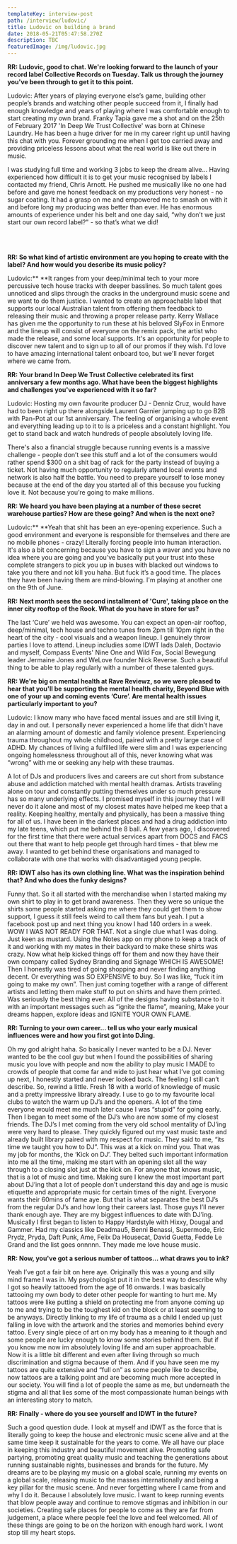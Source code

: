 ```yaml
---
templateKey: interview-post
path: /interview/ludovic/
title: Ludovic on building a brand
date: 2018-05-21T05:47:58.270Z
description: TBC
featuredImage: /img/ludovic.jpg
---
```

**RR: Ludovic, good to chat. We're looking forward to the launch of your record label Collective Records on Tuesday. Talk us through the journey you've been through to get it to this point.**

Ludovic: After years of playing everyone else’s game, building other people’s brands and watching other people succeed from it, I finally had enough knowledge and years of playing where I was comfortable enough to start creating my own brand. Franky Tapia gave me a shot and on the 25th of February 2017 'In Deep We Trust Collective' was born at Chinese Laundry. He has been a huge driver for me in my career right up until having this chat with you. Forever grounding me when I get too carried away and providing priceless lessons about what the real world is like out there in music.

I was studying full time and working 3 jobs to keep the dream alive… Having experienced how difficult it is to get your music recognised by labels I contacted my friend, Chris Arnott. He pushed me musically like no one had before and gave me honest feedback on my productions very honest - no sugar coating. It had a grasp on me and empowered me to smash on with it and before long my producing was better than ever. He has enormous amounts of experience under his belt and one day said, “why don’t we just start our own record label?" - so that’s what we did! 

<br><br>

**RR: So what kind of artistic environment are you hoping to create with the label? And how would you describe its music policy?**

Ludovic:** **It ranges from your deep/minimal tech to your more percussive tech house tracks with deeper basslines. So much talent goes unnoticed and slips through the cracks in the underground music scene and we want to do them justice. I wanted to create an approachable label that supports our local Australian talent from offering them feedback to releasing their music and throwing a proper release party. Kerry Wallace has given me the opportunity to run these at his beloved SlyFox in Enmore and the lineup will consist of everyone on the remix pack, the artist who made the release, and some local supports. It's an opportunity for people to discover new talent and to sign up to all of our promos if they wish. I'd love to have amazing international talent onboard too, but we'll never forget where we came from.

**RR: Your brand In Deep We Trust Collective celebrated its first anniversary a few months ago. What have been the biggest highlights and challenges you've experienced with it so far?**

Ludovic: Hosting my own favourite producer DJ - Denniz Cruz, would have had to been right up there alongside Laurent Garnier jumping up to go B2B with Pan-Pot at our 1st anniversary. The feeling of organising a whole event and everything leading up to it to is a priceless and a constant highlight. You get to stand back and watch hundreds of people absolutely loving life.

There's also a financial struggle because running events is a massive challenge - people don’t see this stuff and a lot of the consumers would rather spend $300 on a shit bag of rack for the party instead of buying a ticket. Not having much opportunity to regularly attend local events and network is also half the battle. You need to prepare yourself to lose money because at the end of the day you started all of this because you fucking love it. Not because you’re going to make millions.

**RR: We heard you have been playing at a number of these secret warehouse parties? How are these going? And when is the next one?**

Ludovic:** **Yeah that shit has been an eye-opening experience. Such a good environment and everyone is responsible for themselves and there are no mobile phones - crazy! Literally forcing people into human interaction. It's also a bit concerning because you have to sign a waver and you have no idea where you are going and you’ve basically put your trust into these complete strangers to pick you up in buses with blacked out windows to take you there and not kill you haha. But fuck it’s a good time. The places they have been having them are mind-blowing. I'm playing at another one on the 9th of June.

**RR:** **Next month sees the second installment of 'Cure', taking place on the inner city rooftop of the Rook. What do you have in store for us?**

The last ‘Cure’ we held was awesome. You can expect an open-air rooftop, deep/minimal, tech house and techno tunes from 2pm till 10pm right in the heart of the city - cool visuals and a weapon lineup. I genuinely throw parties I love to attend. Lineup includies some IDWT lads Daleh, Doctavio and myself, Compass Events' Nine One and Wild Fox, Social Bewegung leader Jermaine Jones and WeLove founder Nick Reverse. Such a beautiful thing to be able to play regularly with a number of these talented guys.

**RR: We're big on mental health at Rave Reviewz, so we were pleased to hear that you'll be supporting the mental health charity, Beyond Blue with one of your up and coming events ‘Cure’. Are mental health issues particularly important to you?**

Ludovic: I know many who have faced mental issues and are still living it, day in and out. I personally never experienced a home life that didn’t have an alarming amount of domestic and family violence present. Experiencing trauma throughout my whole childhood, paired with a pretty large case of ADHD. My chances of living a fulfilled life were slim and I was experiencing ongoing homelessness throughout all of this, never knowing what was “wrong” with me or seeking any help with these traumas. 

A lot of DJs and producers lives and careers are cut short from substance abuse and addiction matched with mental health dramas. Artists traveling alone on tour and constantly putting themselves under so much pressure has so many underlying effects. I promised myself in this journey that I will never do it alone and most of my closest mates have helped me keep that a reality. Keeping healthy, mentally and physically, has been a massive thing for all of us. I have been in the darkest places and had a drug addiction into my late teens, which put me behind the 8 ball. A few years ago, I discovered for the first time that there were actual services apart from DOCS and FACS out there that want to help people get through hard times - that blew me away. I wanted to get behind these organisations and managed to collaborate with one that works with disadvantaged young people.

**RR: IDWT also has its own clothing line. What was the inspiration behind that? And who does the funky designs?**

Funny that. So it all started with the merchandise when I started making my own shirt to play in to get brand awareness. Then they were so unique the shirts some people started asking me where they could get them to show support, I guess it still feels weird to call them fans but yeah. I put a facebook post up and next thing you know I had 140 orders in a week. WOW I WAS NOT READY FOR THAT. Not a single clue what I was doing. Just keen as mustard. Using the Notes app on my phone to keep a track of it and working with my mates in their backyard to make these shirts was crazy. Now what help kicked things off for them and now they have their own company called Sydney Branding and Signage WHICH IS AWESOME! Then I honestly was tired of going shopping and never finding anything decent. Or everything was SO EXPENSIVE to buy. So I was like, “fuck it im going to make my own”. Then just coming together with a range of different artists and letting them make stuff to put on shirts and have them printed. Was seriously the best thing ever. All of the designs having substance to it with an important messages such as “ignite the flame”, meaning, Make your dreams happen, explore ideas and IGNITE YOUR OWN FLAME.

**RR: Turning to your own career... tell us who your early musical influences were and how you first got into DJing.**

Oh my god alright haha. So basically I never wanted to be a DJ. Never wanted to be the cool guy but when I found the possibilities of sharing music you love with people and now the ability to play music I MADE to crowds of people that come far and wide to just hear what I’ve got coming up next, I honestly started and never looked back. The feeling I still can’t describe. So, rewind a little. Fresh 18 with a world of knowledge of music and a pretty impressive library already. I use to go to my favourite local clubs to watch the warm up DJ’s and the openers. A lot of the time everyone would meet me much later cause I was “stupid” for going early. Then I began to meet some of the DJ’s who are now some of my closest friends. The DJ’s I met coming from the very old school mentality of DJ’ing were very hard to please. They quickly figured out my vast music taste and already built library paired with my respect for music. They said to me, “its time we taught you how to DJ”. This was at a kick on mind you. That was my job for months, the ‘Kick on DJ’. They belted such important information into me all the time, making me start with an opening slot all the way through to a closing slot just at the kick on. For anyone that knows music, that is a lot of music and time. Making sure I knew the most important part about DJ’ing that a lot of people don’t understand this day and age is music etiquette and appropriate music for certain times of the night. Everyone wants their 60mins of fame aye. But that is what separates the best DJ’s from the regular DJ’s and how long their careers last. Those guys I’ll never thank enough aye. They are my biggest influences to date with DJ’ing. Musically I first began to listen to Happy Hardstyle with Hixxy, Dougal and Gammer. Had my classics like Deadmau5, Benni Benassi, Supermode, Eric Prydz, Pryda, Daft Punk, Ame, Felix Da Housecat, David Guetta, Fedde Le Grand and the list goes onnnnn. They made me love house music.

**RR: Now, you've got a serious number of tattoos... what draws you to ink?**

Yeah I’ve got a fair bit on here aye. Originally this was a young and silly mind frame I was in. My psychologist put it in the best way to describe why I got so heavily tattooed from the age of 16 onwards. I was basically tattooing my own body to deter other people for wanting to hurt me. My tattoos were like putting a shield on protecting me from anyone coming up to me and trying to be the toughest kid on the block or at least seeming to be anyways. Directly linking to my life of trauma as a child I ended up just falling in love with the artwork and the stories and memories behind every tattoo. Every single piece of art on my body has a meaning to it though and some people are lucky enough to know some stories behind them. But if you know me now im absolutely loving life and am super approachable. Now it is a little bit different and even after living through so much discrimination and stigma because of them. And if you have seen me my tattoos are quite extensive and “full on” as some people like to describe, now tattoos are a talking point and are becoming much more accepted in our society. You will find a lot of people the same as me, but underneath the stigma and all that lies some of the most compassionate human beings with an interesting story to match.

**RR: Finally - where do you see yourself and IDWT in the future?**

Such a good question dude. I look at myself and IDWT as the force that is literally going to keep the house and electronic music scene alive and at the same time keep it sustainable for the years to come. We all have our place in keeping this industry and beautiful movement alive. Promoting safe partying, promoting great quality music and teaching the generations about running sustainable nights, businesses and brands for the future. My dreams are to be playing my music on a global scale, running my events on a global scale, releasing music to the masses internationally and being a key pillar for the music scene. And never forgetting where I came from and why I do it. Because I absolutely love music. I want to keep running events that blow people away and continue to remove stigmas and inhibition in our societies. Creating safe places for people to come as they are far from judgement, a place where people feel the love and feel welcomed. All of these things are going to be on the horizon with enough hard work. I wont stop till my heart stops.
